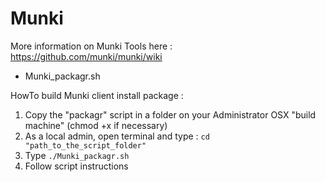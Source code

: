 Munki
==========

More information on Munki Tools here : https://github.com/munki/munki/wiki

* Munki_packagr.sh

HowTo build Munki client install package :

1. Copy the "packagr" script in a folder on your Administrator OSX "build machine" (chmod +x if necessary)
2. As a local admin, open terminal and type : `cd "path_to_the_script_folder"`
3. Type `./Munki_packagr.sh`
4. Follow script instructions
